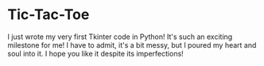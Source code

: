 # Tic-Tac-Toe
I just wrote my very first Tkinter code in Python!  It's such an exciting milestone for me! I have to admit, it's a bit messy, but I poured my heart and soul into it. I hope you like it despite its imperfections!

